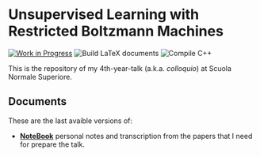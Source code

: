 # Unsupervised Learning with Restricted Boltzmann Machines
[![Work in Progress](https://www.repostatus.org/badges/latest/wip.svg)](https://www.repostatus.org/#wip)
![Build LaTeX documents](https://github.com/arn4/colloquio/workflows/LaTeX%20documents/badge.svg)
![Compile C++](https://github.com/arn4/colloquio/workflows/C++/badge.svg)

This is the repository of my 4th-year-talk (a.k.a. *colloquio*) at Scuola Normale Superiore.

## Documents
These are the last avaible versions of:
  - [**NoteBook**](https://uz.sns.it/~arna/static_/ext_files/colloquio/notebook.pdf) personal notes and transcription from the papers that I need for prepare the talk. 
